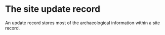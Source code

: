 The site update record
======================

An update record stores most of the archaeological information within a site record. 
